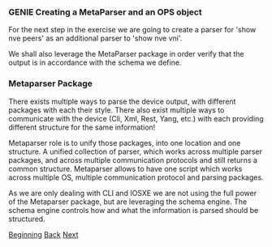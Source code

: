 ### GENIE Creating a MetaParser and an OPS object


For the next step in the exercise we are going to create a parser for 'show nve peers' as an additional parser
to 'show nve vni'.

We shall also leverage the MetaParser package in order verify that the output is in accordance with the schema
we define.

### Metaparser Package

There exists multiple ways to parse the device output, with different packages with each their style. 
There also exist multiple ways to communicate with the device (Cli, Xml, Rest, Yang, etc.) with each providing 
different structure for the same information!

Metaparser role is to unify those packages, into one location and one structure. 
A unified collection of parser, which works across multiple parser packages, and across multiple communication 
protocols and still returns a common structure. Metaparser allows to have one script which works across 
multiple OS, multiple communication protocol and parsing packages.

As we are only dealing with CLI and IOSXE we are not using the full power of the Metaparser package, but are leveraging
the schema engine.
The schema engine controls how and what the information is parsed should be structured.




[Beginning](../README.md)   [Back](./step5.md)  [Next](./step7.md)